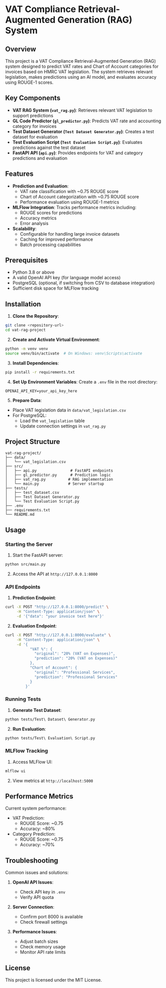 # VAT Compliance Retrieval-Augmented Generation (RAG) System

## Overview
This project is a VAT Compliance Retrieval-Augmented Generation (RAG) system designed to predict VAT rates and Chart of Account categories for invoices based on HMRC VAT legislation. The system retrieves relevant legislation, makes predictions using an AI model, and evaluates accuracy using ROUGE-1 scores.

## Key Components
- **VAT RAG System (`vat_rag.py`)**: Retrieves relevant VAT legislation to support predictions
- **GL Code Predictor (`gl_predictor.py`)**: Predicts VAT rate and accounting category for invoices
- **Test Dataset Generator (`Test Dataset Generator.py`)**: Creates a test dataset for evaluation
- **Test Evaluation Script (`Test Evaluation Script.py`)**: Evaluates predictions against the test dataset
- **FastAPI API (`api.py`)**: Provides endpoints for VAT and category predictions and evaluation

## Features
- **Prediction and Evaluation**: 
  - VAT rate classification with ~0.75 ROUGE score
  - Chart of Account categorization with ~0.75 ROUGE score
  - Performance evaluation using ROUGE-1 metrics
- **MLFlow Integration**: Tracks performance metrics including:
  - ROUGE scores for predictions
  - Accuracy metrics
  - Error analysis
- **Scalability**: 
  - Configurable for handling large invoice datasets
  - Caching for improved performance
  - Batch processing capabilities

## Prerequisites
- Python 3.8 or above
- A valid OpenAI API key (for language model access)
- PostgreSQL (optional, if switching from CSV to database integration)
- Sufficient disk space for MLFlow tracking

## Installation

1. **Clone the Repository**:
```bash
git clone <repository-url>
cd vat-rag-project
```

2. **Create and Activate Virtual Environment**:
```bash
python -m venv venv
source venv/bin/activate  # On Windows: venv\Scripts\activate
```

3. **Install Dependencies**:
```bash
pip install -r requirements.txt
```

4. **Set Up Environment Variables**:
Create a `.env` file in the root directory:
```plaintext
OPENAI_API_KEY=your_api_key_here
```

5. **Prepare Data**:
- Place VAT legislation data in `data/vat_legislation.csv`
- For PostgreSQL:
  - Load the `vat_legislation` table
  - Update connection settings in `vat_rag.py`

## Project Structure
```
vat-rag-project/
├── data/
│   └── vat_legislation.csv
├── src/
│   ├── api.py               # FastAPI endpoints
│   ├── gl_predictor.py      # Prediction logic
│   ├── vat_rag.py          # RAG implementation
│   └── main.py             # Server startup
├── tests/
│   ├── test_dataset.csv
│   ├── Test Dataset Generator.py
│   └── Test Evaluation Script.py
├── .env
├── requirements.txt
└── README.md
```

## Usage

### Starting the Server
1. Start the FastAPI server:
```bash
python src/main.py
```
2. Access the API at `http://127.0.0.1:8000`

### API Endpoints

1. **Prediction Endpoint**:
```bash
curl -X POST "http://127.0.0.1:8000/predict" \
     -H "Content-Type: application/json" \
     -d '{"data": "your invoice text here"}'
```

2. **Evaluation Endpoint**:
```bash
curl -X POST "http://127.0.0.1:8000/evaluate" \
     -H "Content-Type: application/json" \
     -d '{
           "VAT %": {
             "original": "20% (VAT on Expenses)",
             "prediction": "20% (VAT on Expenses)"
           },
           "Chart of Account": {
             "original": "Professional Services",
             "prediction": "Professional Services"
           }
         }'
```

### Running Tests

1. **Generate Test Dataset**:
```bash
python tests/Test\ Dataset\ Generator.py
```

2. **Run Evaluation**:
```bash
python tests/Test\ Evaluation\ Script.py
```

### MLFlow Tracking

1. Access MLFlow UI:
```bash
mlflow ui
```
2. View metrics at `http://localhost:5000`

## Performance Metrics

Current system performance:
- VAT Prediction:
  - ROUGE Score: ~0.75
  - Accuracy: ~80%
- Category Prediction:
  - ROUGE Score: ~0.75
  - Accuracy: ~70%

## Troubleshooting

Common issues and solutions:
1. **OpenAI API Issues**:
   - Check API key in `.env`
   - Verify API quota
   
2. **Server Connection**:
   - Confirm port 8000 is available
   - Check firewall settings

3. **Performance Issues**:
   - Adjust batch sizes
   - Check memory usage
   - Monitor API rate limits

## License
This project is licensed under the MIT License.